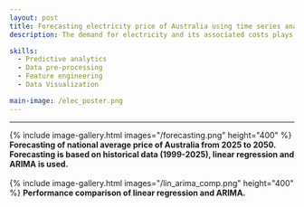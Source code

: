 ```yaml
---
layout: post
title: Forecasting electricity price of Australia using time series analysis
description: The demand for electricity and its associated costs plays a critical role in shaping national energy policy, business operations, and household economics. In this project, I focuses on applying predictive analytics techniques to historical electricity pricing data to forecast Australia’s average electricity prices through to the year 2050. The dataset, covering state-level electricity prices from 1998 to 2025, is used to analyze trends and derive forward-looking insights. Linear regression and ARIMA are implemented using R. Overall, ARIMA performed well as it incorporates both recent price changes and overall trend, making it more accurate for non-stationary time series forecasting. It predicts more realistic growth of above $200/MWh for year 2050. •	Multiple ARIMA configurations were tested (e.g., (1,1,0), (1,1,1)). The final model ARIMA (0,1,1) with drift was selected based on lowest AIC.

skills: 
  - Predictive analytics
  - Data pre-processing
  - Feature engineering
  - Data Visualization

main-image: /elec_poster.png
---
```


---
{% include image-gallery.html images="/forecasting.png" height="400" %}
**Forecasting of national average price of Australia from 2025 to 2050. Forecasting is based on historical data (1999-2025), linear regression and ARIMA is used.**  
<br>
{% include image-gallery.html images="/lin_arima_comp.png" height="400" %}
**Performance comparison of linear regression and ARIMA.**  
<br>

